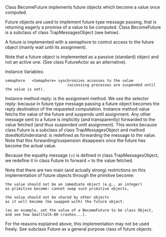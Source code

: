 Class BecomeFuture implements future objects which become a value once computed.

Future objects are used to implement future type message passing, that is returning eagerly a promise of a value to be computed.
Class BecomeFuture is a subclass of class TrapMessagesObject (see below).

A future is implemented with a semaphore to control access to the future object (mainly wait until its assignment).

Note that a future object is implemented as a passive (standard) object and not an active one.
(See class FutureActor as an alternative).

Instance Variables:

	semaphore	<Semaphore>	synchronizes accesses to the value
								(accessing processes are suspended until the value is set).

Instance method reply: is the assignment method. We use the selector reply: because in future type message passing a future object becomes the reply destination of the requested computation.
Instance method value fetchs the value of the future and suspends until assignment.
Any other message sent to a future is implicitly (and transparently) forwarded to the value fetched (and thus suspended until assignment). This works because class Future is a subclass of class TrapMessagesObject and method doesNotUnderstand: is redefined as forwarding the message to the value.
Note that this forwarding/suspension disappears once the future has become the actual value.

Because the equality message (=) is defined in class TrapMessagesObject, we redefine it in class Future to forward = to the value fetched.

Note that there are two main (and actually strong) restrictions on this implementation of future objects through the primitive become:

	the value should not be an immediate object (e.g., an integer)
	as primitive become: cannot swap such primitive objects,

	the value should not be shared by other objects
	as it will become (be swapped with) the future object.

	(as an example, set the value of a BecomeFuture to be class Object, and see how Smalltalk-80 crashes...).

For the reasons explained above, this implementation may not be used freely.
See subclass Future as a general purpose class of future objects.